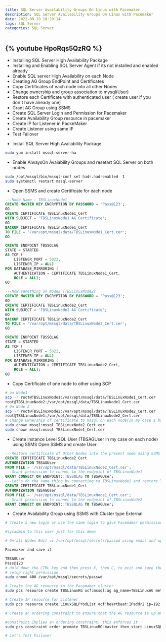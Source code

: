 ```yaml
---
title: SQL Server Availability Groups On Linux with Pacemaker 
description: SQL Server Availability Groups On Linux with Pacemaker 
date: 2022-09-19 18:20:14
tags: SQL Server
categories: SQL Server
---
```


{% youtube HpoRqs5QzRQ %}
---

* Installing SQL Server High Availability Package
* Installing and Enabling SQL Server Agent if its not installed and enabled already
* Enable SQL server High Availability on each Node
* Creating AG Group EndPoint and Certificates
* Copy Certificates of each node into all other Nodes
* Change ownership and group association to mysql(User)
* Restore each Certificate with authenticated user ( create user if you don't have already one)
* Grant AG Group using SSMS
* Create SQL Server Login and Permission for Pacemaker
* Create Availability Group resource in pacemaker
* Create IP for Listener in PackeMaker
* Create Listener using same IP
* Test Failover

- Install SQL Server High Availability Package
```bash
sudo yum install mssql-server-ha
```
-  Enable AlwaysOn Avaiability Groups and resetart SQL Server on both nodes
```bash
sudo /opt/mssql/bin/mssql-conf set hadr.hadrenabled  1
sudo systemctl restart mssql-server
```
- Open SSMS and create Certificate for each node
```sql
---Node Name : TBSLinuxNode1
CREATE MASTER KEY ENCRYPTION BY PASSWORD = 'Pass@123';
GO
CREATE CERTIFICATE TBSLinuxNode1_Cert
WITH SUBJECT = 'TBSLinuxNode1 AG Certificate';
GO
BACKUP CERTIFICATE TBSLinuxNode1_Cert
TO FILE = '/var/opt/mssql/data/TBSLinuxNode1_Cert.cer';
GO

CREATE ENDPOINT TBSSQLAG
STATE = STARTED
AS TCP (
    LISTENER_PORT = 5022,
    LISTENER_IP = ALL)
FOR DATABASE_MIRRORING (
    AUTHENTICATION = CERTIFICATE TBSLinuxNode1_Cert,
    ROLE = ALL);
GO
```
```sql
---Now samething on Node2 (TBSLinuxNode2)
CREATE MASTER KEY ENCRYPTION BY PASSWORD = 'Pass@123';
GO
CREATE CERTIFICATE TBSLinuxNode2_Cert
WITH SUBJECT = 'TBSLinuxNode2 AG Certificate';
GO
BACKUP CERTIFICATE TBSLinuxNode2_Cert
TO FILE = '/var/opt/mssql/data/TBSLinuxNode2_Cert.cer';
GO

CREATE ENDPOINT TBSSQLAG
STATE = STARTED
AS TCP (
    LISTENER_PORT = 5022,
    LISTENER_IP = ALL)
FOR DATABASE_MIRRORING (
    AUTHENTICATION = CERTIFICATE TBSLinuxNode2_Cert,
    ROLE = ALL);
GO
```
- Copy Certificate of one node to other using SCP 
```bash
# on Node1
scp -r root@TBSLinuxNode1:/var/opt/mssql/data/TBSLinuxNode1_Cert.cer 
root@TBSLinuxNode2:/var/opt/mssql/data/TBSLinuxNode1_Cert.cer
# On Node 2
scp -r root@TBSLinuxNode2:/var/opt/mssql/data/TBSLinuxNode2_Cert.cer 
root@TBSLinuxNode1:/var/opt/mssql/data/TBSLinuxNode2_Cert.cer
# Change Ownership of certificate to mssql on each node(In my case I have only two nodes)
sudo chown mssql:mssql TBSLinuxNode2_Cert.cer
sudo chown mssql:mssql TBSLinuxNode1_Cert.cer
```

- Create instance Level SQL User (TBSAGUser in my case on each node) using SSMS
Open SSMS and create User
```sql
---Restore certificate of Other Nodes into the present node using SSMS below: Login to TBSLinuxNode1
CREATE CERTIFICATE TBSLinuxNode2_Cert
AUTHORIZATION TBSAGUser
FROM FILE = '/var/opt/mssql/data/TBSLinuxNode2_Cert.cer';
---Grant permission to connec to the endpoint of TBSLinuxNode1
GRANT CONNECT ON ENDPOINT::TBSSQLAG TO TBSAGUser;
---Let's do the same thing by connecting to TBSLinuxNode2 and restore TBSLinuxNode1.cert
CREATE CERTIFICATE TBSLinuxNode1_Cert
AUTHORIZATION TBSAGUser
FROM FILE = '/var/opt/mssql/data/TBSLinuxNode1_Cert.cer';
---Grant permission to connec to the endpoint of TBSLinuxNode2
GRANT CONNECT ON ENDPOINT::TBSSQLAG TO TBSAGUser;
```
- Create Availability Group using SSMS with Cluster type External
```bash
# Create a new login or use the same login to give Pacemaker permission and provide view server permission, I will give 

#sysadmin to this user just for this demo

# On all Nodes Edit vi /var/opt/mssql/secrets/passwd using emacs and update with user and password that you created for 

Pacemaker and save it

TBSAGUser
Pass@123
# Hold down the CTRL key and then press X, then C, to exit and save the file
# setup right permission
sudo chmod 400 /var/opt/mssql/secrets/passwd

# Create the AG resource in the Pacemaker cluster
sudo pcs resource create TBSLinuxRG ocf:mssql:ag ag_name=TBSLinuxAG meta failure-timeout=30s --master meta notify=true

# Create IP resource for Listener 
sudo pcs resource create LinuxSQLProdList ocf:heartbeat:IPaddr2 ip=192.168.1.104 cidr_netmask=24

# Create an ordering constraint to ensure that the AG resource is up and running before the IP address. While the colocation 

#constraint implies an ordering constraint, this enforces it
sudo pcs constraint order promote TBSLinuxRG-master then start LinuxSQLProdList

# Let's Test Failover
```

